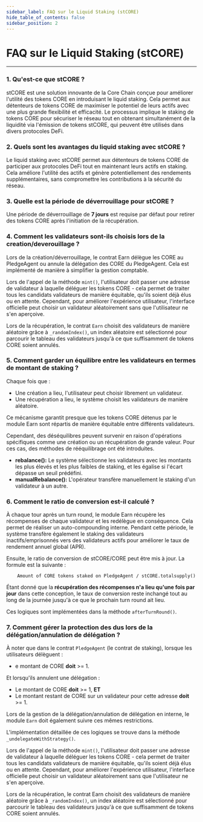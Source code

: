 ```yaml
---
sidebar_label: FAQ sur le Liquid Staking (stCORE)
hide_table_of_contents: false
sidebar_position: 2
---
```


# FAQ sur le Liquid Staking (stCORE)

---

### 1. Qu'est-ce que stCORE ?

stCORE est une solution innovante de la Core Chain conçue pour améliorer l'utilité des tokens CORE en introduisant le liquid staking. Cela permet aux détenteurs de tokens CORE de maximiser le potentiel de leurs actifs avec une plus grande flexibilité et efficacité. Le processus implique le staking de tokens CORE pour sécuriser le réseau tout en obtenant simultanément de la liquidité via l'émission de tokens stCORE, qui peuvent être utilisés dans divers protocoles DeFi.

### 2. Quels sont les avantages du liquid staking avec stCORE ?

Le liquid staking avec stCORE permet aux détenteurs de tokens CORE de participer aux protocoles DeFi tout en maintenant leurs actifs en staking. Cela améliore l'utilité des actifs et génère potentiellement des rendements supplémentaires, sans compromettre les contributions à la sécurité du réseau.

### 3. Quelle est la période de déverrouillage pour stCORE ?

Une période de déverrouillage de **7 jours** est requise par défaut pour retirer des tokens CORE après l'initiation de la récupération.

### 4. Comment les validateurs sont-ils choisis lors de la creation/deverouillage ?

Lors de la création/déverrouillage, le contrat Earn délègue les CORE au PledgeAgent ou annule la délégation des CORE du PledgeAgent. Cela est implémenté de manière à simplifier la gestion comptable.

Lors de l'appel de la méthode `mint()`, l'utilisateur doit passer une adresse de validateur à laquelle déléguer les tokens CORE - cela permet de traiter tous les candidats validateurs de manière équitable, qu'ils soient déjà élus ou en attente. Cependant, pour améliorer l'expérience utilisateur, l'interface officielle peut choisir un validateur aléatoirement sans que l'utilisateur ne s'en aperçoive.

Lors de la récupération, le contrat `Earn` choisit des validateurs de manière aléatoire grâce à `_randomIndex()`, un index aléatoire est sélectionné pour parcourir le tableau des validateurs jusqu'à ce que suffisamment de tokens CORE soient annulés.

### 5. Comment garder un équilibre entre les validateurs en termes de montant de staking ?

Chaque fois que :

- Une création a lieu, l'utilisateur peut choisir librement un validateur.
- Une récupération a lieu, le système choisit les validateurs de manière aléatoire.

Ce mécanisme garantit presque que les tokens CORE détenus par le module Earn sont répartis de manière équitable entre différents validateurs.

Cependant, des déséquilibres peuvent survenir en raison d'opérations spécifiques comme une création ou un récupération de grande valeur. Pour ces cas, des méthodes de rééquilibrage ont été introduites.

- **rebalance():** Le système sélectionne les validateurs avec les montants les plus élevés et les plus faibles de staking, et les égalise si l'écart dépasse un seuil prédéfini.
- **manualRebalance():** L'opérateur transfère manuellement le staking d'un validateur à un autre.

### 6. Comment le ratio de conversion est-il calculé ?

À chaque tour après un turn round, le module Earn récupère les récompenses de chaque validateur et les redélègue en conséquence. Cela permet de réaliser un auto-compounding interne. Pendant cette période, le système transfère également le staking des validateurs inactifs/emprisonnés vers des validateurs actifs pour améliorer le taux de rendement annuel global (APR).

Ensuite, le ratio de conversion de stCORE/CORE peut être mis à jour. La formule est la suivante :

```
    Amount of CORE tokens staked on PledgeAgent / stCORE.totalsupply() 
```

Étant donné que la **récupération des récompenses n'a lieu qu'une fois par jour** dans cette conception, le taux de conversion reste inchangé tout au long de la journée jusqu'à ce que le prochain turn round ait lieu.

Ces logiques sont implémentées dans la méthode `afterTurnRound()`.

### 7. Comment gérer la protection des dus lors de la délégation/annulation de délégation ?

À noter que dans le contrat `PledgeAgent` (le contrat de staking), lorsque les utilisateurs délèguent :

- e montant de CORE **doit** >= 1.

Et lorsqu'ils annulent une délégation :

- Le montant de CORE **doit** >= 1, **ET**
- Le montant restant de CORE sur un validateur pour cette adresse **doit** >= 1.

Lors de la gestion de la délégation/annulation de délégation en interne, le module `Earn` doit également suivre ces mêmes restrictions.

L'implémentation détaillée de ces logiques se trouve dans la méthode `_undelegateWithStrategy()`.

Lors de l'appel de la méthode `mint()`, l'utilisateur doit passer une adresse de validateur à laquelle déléguer les tokens CORE - cela permet de traiter tous les candidats validateurs de manière équitable, qu'ils soient déjà élus ou en attente. Cependant, pour améliorer l'expérience utilisateur, l'interface officielle peut choisir un validateur aléatoirement sans que l'utilisateur ne s'en aperçoive.

Lors de la récupération, le contrat Earn choisit des validateurs de manière aléatoire grâce à `_randomIndex()`, un index aléatoire est sélectionné pour parcourir le tableau des validateurs jusqu'à ce que suffisamment de tokens CORE soient annulés.
